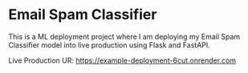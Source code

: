 # Email Spam Classifier

This is a ML deployment project where I am deploying my Email Spam Classifier model into live production using Flask and FastAPI.  

Live Production UR: https://example-deployment-6cut.onrender.com


